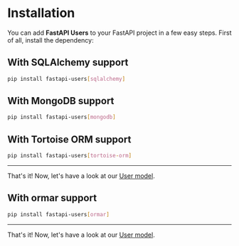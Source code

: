 # Installation

You can add **FastAPI Users** to your FastAPI project in a few easy steps. First of all, install the dependency:

## With SQLAlchemy support

```sh
pip install fastapi-users[sqlalchemy]
```

## With MongoDB support

```sh
pip install fastapi-users[mongodb]
```

## With Tortoise ORM support

```sh
pip install fastapi-users[tortoise-orm]
```

---

That's it! Now, let's have a look at our [User model](./configuration/model.md).

## With ormar support

```sh
pip install fastapi-users[ormar]
```

---

That's it! Now, let's have a look at our [User model](./configuration/model.md).
